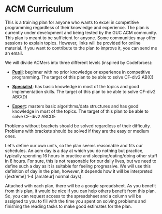 # ACM Curriculum

This is a training plan for anyone who wants to excel in competitive programming regardless of their knowledge and experience.
The plan is currently under development and being tested by the GUC ACM community. This plan is meant to be sufficient for
anyone. Some communities may offer sessions to explain topics. However, links will be provided for online material. If you want
to contribute to the plan to improve it, you can send me an email.

We will divide ACMers into three different levels (inspired by Codeforces):

- **[Pupil](https://github.com/AhmadElsagheer/Competitive-programming-library/blob/master/curriculum/pupil-plan.md)**: beginner with no prior knowledge or experience in competitive programming. The target of this plan to be able to solve
CF-div2 AB(C)

- **[Specialist](https://github.com/AhmadElsagheer/Competitive-programming-library/blob/master/curriculum/specialist-plan.md)**: has basic knowledge in most of the topics and good implementation skills. The target of this plan to be able to solve
CF-div2 ABC(D)

- **[Expert](https://github.com/AhmadElsagheer/Competitive-programming-library/blob/master/curriculum/expert-plan.md)**: masters basic algorithms/data structures and has good knowledge in most of the topics. The target of this plan to be able to solve
CF-div2 ABCDE

Problems without brackets should be solved regardless of their difficulty. Problems with brackets should be solved if they are
the easy or medium ones.

Let's define our own units, so the plan seems reasonable and fits our schedules. An acm day is a day at which you do nothing but practice, 
typically spending 16 hours in practice and sleeping/eating/doing other stuff in 8 hours. For sure, this is not reasonable for our daily lives, 
but we need to define such a day as it is suitable for feeling progressive. We will use this definition of day in the plan, however, it depends
how it will be interpreted ([extreme] 1-4 [amateur] normal days). 

Attached with each plan, there will be a google spreadsheet. As you benefit from this plan, it would be nice if you can help others
benefit from this plan. So, you can request access to the spreadsheet and a column will be assigned to you to fill with the time you spent on solving problems and finishing the reading tasks to make good estimates for the plan.
